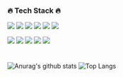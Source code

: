 <h3>🔥 Tech Stack 🔥</h3>
<p><img src="https://img.shields.io/badge/JAVA-007396?style=for-the-badge&logo=java&logoColor=white">
<img src="https://img.shields.io/badge/SPRING-6DB33F?style=for-the-badge&logo=Spring&logoColor=white">
<img src="https://img.shields.io/badge/Spring boot-6DB33F?style=for-the-badge&logo=Spring Boot&logoColor=white">
<img src="https://img.shields.io/badge/Spring security-6DB33F?style=for-the-badge&logo=Spring Security&logoColor=white">
<img src="https://img.shields.io/badge/mysql-4479A1?style=for-the-badge&logo=mysql&logoColor=white">
<img src="https://img.shields.io/badge/github-181717?style=for-the-badge&logo=github&logoColor=white">
</p>
<p>
<img src="https://img.shields.io/badge/amazon S3-569A31?style=for-the-badge&logo=amazon s3&logoColor=white">
<img src="https://img.shields.io/badge/amazon ec2-FF9900?style=for-the-badge&logo=amazon ec2&logoColor=white">
<img src="https://img.shields.io/badge/amazon rds-527FFF?style=for-the-badge&logo=amazon rds&logoColor=white">
<img src="https://img.shields.io/badge/docker-2496ED?style=for-the-badge&logo=docker&logoColor=white">
<img src="https://img.shields.io/badge/amazon rds-527FFF?style=for-the-badge&logo=amazon rds&logoColor=white">
</p>


#
![Anurag's github stats](https://github-readme-stats.vercel.app/api?username=mins00oo&show_icons=true&theme=tokyonight)
![Top Langs](https://github-readme-stats.vercel.app/api/top-langs/?username=mins00oo&layout=compact&theme=tokyonight)

